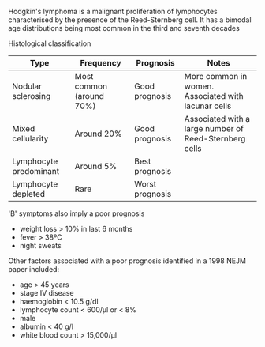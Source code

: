 Hodgkin's lymphoma is a malignant proliferation of lymphocytes characterised by the presence of the Reed\-Sternberg cell. It has a bimodal age distributions being most common in the third and seventh decades  
  
Histological classification  
  


| **Type** | **Frequency** | **Prognosis** | **Notes** |
| --- | --- | --- | --- |
| Nodular sclerosing | Most common (around 70%) | Good prognosis | More common in women. Associated with lacunar cells |
| Mixed cellularity | Around 20% | Good prognosis | Associated with a large number of Reed\-Sternberg cells |
| Lymphocyte predominant | Around 5% | Best prognosis |  |
| Lymphocyte depleted | Rare | Worst prognosis |  |

  
'B' symptoms also imply a poor prognosis  
* weight loss \> 10% in last 6 months
* fever \> 38ºC
* night sweats

  
Other factors associated with a poor prognosis identified in a 1998 NEJM paper included:  
* age \> 45 years
* stage IV disease
* haemoglobin \< 10\.5 g/dl
* lymphocyte count \< 600/µl or \< 8%
* male
* albumin \< 40 g/l
* white blood count \> 15,000/µl
